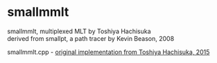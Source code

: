 # smallmmlt
smallmmlt, multiplexed MLT by Toshiya Hachisuka  
derived from smallpt, a path tracer by Kevin Beason, 2008

smallmmlt.cpp - [original implementation from Toshiya Hachisuka, 2015](https://cs.uwaterloo.ca/~thachisu/smallmmlt.cpp)  
